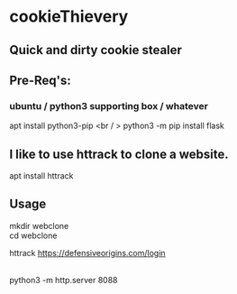# cookieThievery

## Quick and dirty cookie stealer

## Pre-Req's:
### ubuntu / python3 supporting box / whatever

apt install python3-pip <br / >
python3 -m pip install flask <br />

## I like to use httrack to clone a website.
apt install httrack <br />

## Usage 

mkdir webclone <br /> 
cd webclone <br />

httrack https://defensiveorigins.com/login <br /><br />

python3 -m http.server 8088 <br /><br />

